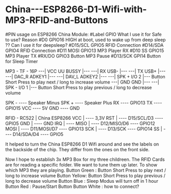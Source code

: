 # China---ESP8266-D1-Wifi-with-MP3-RFID-and-Buttons

#PIN usage on ESP8266 China Module:
#Label  	  GPIO  	  What I use it for   Safe to use?  	Reason
#D0	      GPIO16		                    HIGH at boot, used to wake up from deep sleep ?? Can I use it for deepsleep?
#D15/SCL   GPIO5		  RFID Connection
#D14/SDA	  GPIO4		  RFID Connection
#D11 MOSI  GPIO13		MP3 Player RX
#D10 SS    GPIO15		MP3 Player TX
#RX/DO     GPIO3		  Button MP3 Pause
#D13/SCK   GPI14		  Button for Sleep Timer


MP3 - TF - 16P
---| VCC   UU  BUSSY |---
---| RX         USB- |---
---| TX         USB+ |---
---| DAC_R    ADKEY1 |---
---| DAV_L    ADKEY2 |---
---| SPK +     I/O 2 |---       Button Short Press to play next / long to increase volume
---| GND         GND |---
---| SPK -     I/O 1 |---       Button Short Press to play previous / long to decrease volume

SPK - ---- Speaker Minus
SPK + ---- Speaker Plus
RX    ---- GPIO13
TX    ---- GPIO15
VCC   ---- 5V
GND   ---- GND


RFID - RC522 | China ESP8266
        VCC  |  ---- 3,3V
        RST  |  ---- D15/SCL/D3  ---- GPIO5
        GND  |  ---- GND
        IRQ  |  ---- 
        MISO |  ---- D12/MISO/D6 ---- GPIO12
        MOSI |  ---- D11/MOSI/D7 ---- GPIO13
        SCK  |  ---- D13/SCK     ---- GPIO14
        SS   |  ---- D14/SDA/D4  ---- GPIO5

It helped to turn the China ESP8266 D1 Wifi around and see the labels on the backside of the chip. They differ from the ones on the front side.

Now I hope to establish 3x MP3 Box for my three childreen.
The RFID Cards are for reading a specific folder. We want to tune them up later. To show which MP3 they are playing.
Button Green : Button Short Press to play next / long to increase volume
Button Yellow: Button Short Press to play previous / long to decrease volume
Button Blue  : Sleep Modus will turn off in 1 hour
Button Red   : Pause/Start Button
Button White : how to connect?
